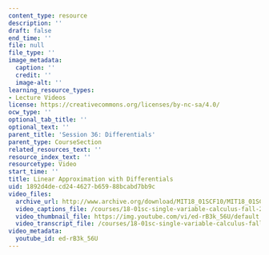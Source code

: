 ```yaml
---
content_type: resource
description: ''
draft: false
end_time: ''
file: null
file_type: ''
image_metadata:
  caption: ''
  credit: ''
  image-alt: ''
learning_resource_types:
- Lecture Videos
license: https://creativecommons.org/licenses/by-nc-sa/4.0/
ocw_type: ''
optional_tab_title: ''
optional_text: ''
parent_title: 'Session 36: Differentials'
parent_type: CourseSection
related_resources_text: ''
resource_index_text: ''
resourcetype: Video
start_time: ''
title: Linear Approximation with Differentials
uid: 1892d4de-cd24-4627-b659-88bcabd7bb9c
video_files:
  archive_url: http://www.archive.org/download/MIT18_01SCF10/MIT18_01SCF10Rec_30_300k.mp4
  video_captions_file: /courses/18-01sc-single-variable-calculus-fall-2010/f6ee3908b4275b3ebf3f98d87db66a16_ed-rB3k_56U.vtt
  video_thumbnail_file: https://img.youtube.com/vi/ed-rB3k_56U/default.jpg
  video_transcript_file: /courses/18-01sc-single-variable-calculus-fall-2010/e8e8766fc703402bdcb9846ba8040af0_ed-rB3k_56U.pdf
video_metadata:
  youtube_id: ed-rB3k_56U
---
```

